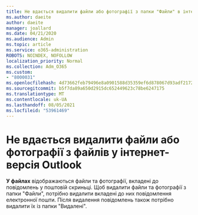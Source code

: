 ```yaml
---
title: Не вдається видалити файли або фотографії з папки "Файли" в інтернет-версія Outlook
ms.author: daeite
author: daeite
manager: joallard
ms.date: 04/21/2020
ms.audience: Admin
ms.topic: article
ms.service: o365-administration
ROBOTS: NOINDEX, NOFOLLOW
localization_priority: Normal
ms.collection: Adm_O365
ms.custom:
- "8000031"
ms.openlocfilehash: 4d73662feb79496e8a0901588d35359ef6d878067d93adf2172504e4d96af1cc
ms.sourcegitcommit: b5f7da89a650d2915dc652449623c78be6247175
ms.translationtype: MT
ms.contentlocale: uk-UA
ms.lasthandoff: 08/05/2021
ms.locfileid: "53961469"
---
```

# <a name="cant-delete-files-or-photos-from-files-in-outlook-on-the-web"></a>Не вдається видалити файли або фотографії з файлів у інтернет-версія Outlook

**У файлах** відображаються файли та фотографії, вкладені до повідомлень у поштовій скриньці. Щоб видалити файли та фотографії з папки "Файли", потрібно видалити вкладені до них повідомлення електронної пошти. Після видалення повідомлень також потрібно видалити їх із папки "Видалені".